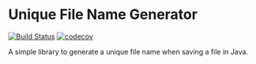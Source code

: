 # Unique File Name Generator

[![Build Status](https://travis-ci.com/JosephMaria/unique-file-name-generator.svg?branch=master)](https://travis-ci.com/JosephMaria/unique-file-name-generator)
[![codecov](https://codecov.io/gh/JosephMaria/unique-file-name-generator/branch/master/graph/badge.svg)](https://codecov.io/gh/JosephMaria/unique-file-name-generator)

A simple library to generate a unique file name when saving a file in Java.

